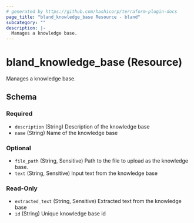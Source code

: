 ```yaml
---
# generated by https://github.com/hashicorp/terraform-plugin-docs
page_title: "bland_knowledge_base Resource - bland"
subcategory: ""
description: |-
  Manages a knowledge base.
---
```


# bland_knowledge_base (Resource)

Manages a knowledge base.



<!-- schema generated by tfplugindocs -->
## Schema

### Required

- `description` (String) Description of the knowledge base
- `name` (String) Name of the knowledge base

### Optional

- `file_path` (String, Sensitive) Path to the file to upload as the knowledge base.
- `text` (String, Sensitive) Input text from the knowledge base

### Read-Only

- `extracted_text` (String, Sensitive) Extracted text from the knowledge base
- `id` (String) Unique knowledge base id
